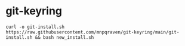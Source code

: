 # git-keyring
```
curl -o git-install.sh https://raw.githubusercontent.com/mnpqraven/git-keyring/main/git-install.sh && bash new_install.sh
```
